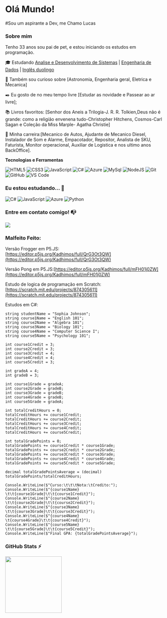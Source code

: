 # Olá Mundo! 
#Sou um aspirante a Dev, me Chamo Lucas 
<a href="https://hits.seeyoufarm.com/api/count/incr/badge.svg?url=https%3A%2F%2Fgithub.com%2F{username}1212%2Fhit-counter"></a> 
### Sobre mim

Tenho 33 anos sou pai de pet, e estou iniciando os estudos em programação.

🎓 Estudando [Analise e Desenvolvimento de Sistemas](https://unibta.edu.br/analise-e-desenvolvimento-de-sistemas/) | [Engenharia de Dados](https://www.cursosviarapida.sp.gov.br/qualificaSP/details/7751) | [Inglês duolingo](https://www.duolingo.com/profile/LucasASouzak)

🔎 Também sou curioso sobre [Astronomia, Engenharia geral, Eletrica e Mecanica]

✒️ Eu gosto de no meu tempo livre [Estudar as novidade e Passear ao ar livre];

📚 Livros favoritos: [Senhor dos Aneis a Trilogia-J. R. R. Tolkien,Deus não é grande: como a religião envenena tudo-Christopher Hitchens, Cosmos-Carl Sagan e Coleção da Miss Marple- Agatha Christie]

:hammer: Minha carreira:[Mecanico de Autos, Ajudante de Mecanico Diesel, Instalador de Som e Alarme, Empacotador, Repositor, Analista de SKU, Faturista, Monitor orperacional, Auxiliar de Logistica e nos ultimo anos BackOffice].

**Tecnologias e Ferramentas**

<!-- (Aqui você pode adicionar tecnologias que aprendeu no curso, já listamos algumas delas, e outras que já domina)) -->

![HTML5](https://img.shields.io/badge/html5-%23E34F26.svg?style=for-the-badge&logo=html5&logoColor=white)
![CSS3](https://img.shields.io/badge/css3-%231572B6.svg?style=for-the-badge&logo=css3&logoColor=white)
![JavaScript](https://img.shields.io/badge/javascript-%23323330.svg?style=for-the-badge&logo=javascript&logoColor=%23F7DF1E)
![C#](https://img.shields.io/badge/C%23-239120?style=for-the-badge&logo=c-sharp&logoColor=white)
![Azure](https://img.shields.io/badge/microsoft%20azure-0089D6?style=for-the-badge&logo=microsoft-azure&logoColor=white)
![MySql](https://img.shields.io/badge/MySQL-005C84?style=for-the-badge&logo=mysql&logoColor=white)
![NodeJS](https://img.shields.io/badge/node.js-6DA55F?style=for-the-badge&logo=node.js&logoColor=white)
![Git](https://img.shields.io/badge/git-%23F05033.svg?style=for-the-badge&logo=git&logoColor=white)
![GitHub](https://img.shields.io/badge/github-%23121011.svg?style=for-the-badge&logo=github&logoColor=white)
![VS Code](https://img.shields.io/badge/VS%20Code-0078d7.svg?style=for-the-badge&logo=visual-studio-code&logoColor=white)

<!-- (Já colocar tecnologias do On Demand que aprende no curso)) -->

### Eu estou estudando... :pencil:
<!-- (Aqui você pode adicionar tecnologias que está estudando) -->

![C#](https://img.shields.io/badge/C%23-239120?style=for-the-badge&logo=c-sharp&logoColor=white)
![JavaScript](https://img.shields.io/badge/javascript-%23323330.svg?style=for-the-badge&logo=javascript&logoColor=%23F7DF1E)
![Azure](https://img.shields.io/badge/microsoft%20azure-0089D6?style=for-the-badge&logo=microsoft-azure&logoColor=white)
![Python](	https://img.shields.io/badge/Python-FFD43B?style=for-the-badge&logo=python&logoColor=blue)


<!-- (Você pode adicionar novas tecnologias insira ![Nome da Tecnologia](https://img.shields.io/badge/-[Nome da tecnologia]-[Cor do fundo]?style=flat-square&logo=[Nome da tecnologia])) -->

<!--### Cursos realizados :heavy_check_mark:-->

### Entre em contato comigo! 📭
<div>
<a href="https://www.linkedin.com/in/lucas-souza-10bb54144/" target="_blank"><img src="https://img.shields.io/badge/-LinkedIn-%230077B5?style=for-the-badge&logo=linkedin&logoColor=white" target="_blank"></a>   
</div>


### Malfeito Feito:
Versão Frogger em P5.JS:[https://editor.p5js.org/Kadhimos/full/QrG3Ot3QW](https://editor.p5js.org/Kadhimos/full/QrG3Ot3QW)<div>

Versão Pong em P5.JS:[https://editor.p5js.org/Kadhimos/full/mFH01j0ZW](https://editor.p5js.org/Kadhimos/full/mFH01j0ZW)<div>

Estudo de logica de programação em Scratch:[https://scratch.mit.edu/projects/874305611](https://scratch.mit.edu/projects/874305611)<div>

Estudos em C#:
```
string studentName = "Sophia Johnson";
string course1Name = "English 101";
string course2Name = "Algebra 101";
string course3Name = "Biology 101";
string course4Name = "Computer Science I";
string course5Name = "Psychology 101";

int course1Credit = 3;
int course2Credit = 3;
int course3Credit = 4;
int course4Credit = 4;
int course5Credit = 3;

int gradeA = 4;
int gradeB = 3;

int course1Grade = gradeA;
int course2Grade = gradeB;
int course3Grade = gradeB;
int course4Grade = gradeB;
int course5Grade = gradeA;

int totalCreditHours = 0;
totalCreditHours += course1Credit;
totalCreditHours += course2Credit;
totalCreditHours += course3Credit;
totalCreditHours += course4Credit;
totalCreditHours += course5Credit;

int totalGradePoints = 0;
totalGradePoints += course1Credit * course1Grade;
totalGradePoints += course2Credit * course2Grade;
totalGradePoints += course3Credit * course3Grade;
totalGradePoints += course4Credit * course4Grade;
totalGradePoints += course5Credit * course5Grade;

decimal totalGradePointsAverage = (decimal) totalGradePoints/totalCreditHours;

Console.WriteLine($"Curso:\t\t\tNota:\tCredito:");
Console.WriteLine($"{course1Name} \t\t{course1Grade}\t\t{course1Credit}");
Console.WriteLine($"{course2Name} \t\t{course2Grade}\t\t{course2Credit}");
Console.WriteLine($"{course3Name} \t\t{course3Grade}\t\t{course3Credit}");
Console.WriteLine($"{course4Name} \t{course4Grade}\t\t{course4Credit}");
Console.WriteLine($"{course5Name} \t\t{course5Grade}\t\t{course5Credit}");
Console.WriteLine($"Final GPA: {totalGradePointsAverage}");
````
<!--
Substitua o usuário pelo seu usuário no GitHub.
-->
### GitHub Stats ⚡
<div>
<a href="https://github.com/LucasASouzak">
<!--<img height="180em" src="https://github-readme-stats.vercel.app/api/top-langs/?username=LucasASouzak&layout=compact&langs_count=7&theme=dracula"/>-->
<img height="180em" src="https://github-readme-stats.vercel.app/api?username=LucasASouzak&show_icons=true&theme=dracula&include_all_commits=true&count_private=true"/>
</div>





